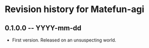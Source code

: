 # Revision history for Matefun-agi

## 0.1.0.0 -- YYYY-mm-dd

* First version. Released on an unsuspecting world.
